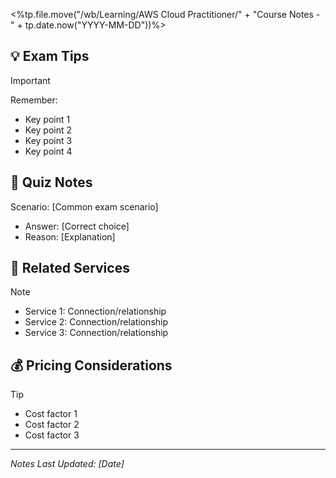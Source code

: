 <%tp.file.move("/wb/Learning/AWS Cloud Practitioner/" + "Course Notes - " + tp.date.now("YYYY-MM-DD"))%> 
## 💡 Exam Tips
> [!important]
> Remember:
> - Key point 1
> - Key point 2
> - Key point 3
> - Key point 4

## 📝 Quiz Notes
Scenario: [Common exam scenario]
- Answer: [Correct choice]
- Reason: [Explanation]

## 🔄 Related Services
> [!note]
> - Service 1: Connection/relationship
> - Service 2: Connection/relationship
> - Service 3: Connection/relationship

## 💰 Pricing Considerations
> [!tip]
> - Cost factor 1
> - Cost factor 2
> - Cost factor 3

---
*Notes Last Updated: [Date]*
